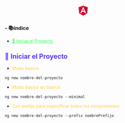 <!-- Complementario:

Complementario: #33aaff (azul)
Complementario oscuro: #005c99
Análogo:

Análogo 1: #ffaf33 (amarillo-naranja)
Análogo 2: #ffa833 (amarillo-naranja)
Triada:

Triada 1: #33ff57 (verde)
Triada 2: #5733ff (violeta)
Tetrad:

Tetrad 1: #ff5733 (naranja)
Tetrad 2: #33ff57 (verde)
Tetrad 3: #5733ff (violeta) 
Complementario:

Complementario: #ff5733 (naranja)
Complementario oscuro: #992e18
Análogo:

Análogo 1: #5733ff (azul)
Análogo 2: #335cff (azul claro)
Triada:

Triada 1: #ff5733 (naranja)
Triada 2: #5733ff (azul)
Triada 3: #33ff57 (verde)
Tetrad:

Tetrad 1: #ff5733 (naranja)
Tetrad 2: #5733ff (azul)
Tetrad 3: #33ff57 (verde)
Tetrad 4:  (amarillo-naranja)
<span style="color: #ffcf33; ;" ></span>
-->

<p align="center"> 

<img src="https://readme-typing-svg.demolab.com?font=Press+Start+2P&size=40&color=DD0031&center=true&vCenter=true&width=940&lines=Comandos+De+Angular🖥️" align="middle" alt=""  width="80%"/><p align="center"><img  src="assets/angular.png" width="8%">

### - 📚índice

- <a style="color: #33ff57;" href="#iniciar-el-proyecto">🚀 Iniciar el Proyecto</a>


 ##  <span style="color:#5733ff ;" >🚀 Iniciar el Proyecto</span>

* <span style="color: #ffcf33;" >Modo basico</span>
```
ng new nombre-del-proyecto
```
* <span style="color: #ffcf33; ;" >Modo basico en blanco</span>
```
ng new nombre-del-proyecto --minimal
```
* <span style="color: #ffcf33;" >Con prefijo para especificar todos los componentes:</span>
 ```
ng new nombre-del-proyecto --prefix nombrePrefijo
```